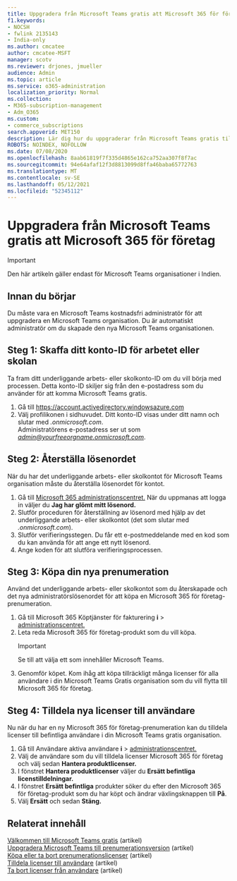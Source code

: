 ```yaml
---
title: Uppgradera från Microsoft Teams gratis att Microsoft 365 för företag
f1.keywords:
- NOCSH
- fwlink 2135143
- India-only
ms.author: cmcatee
author: cmcatee-MSFT
manager: scotv
ms.reviewer: drjones, jmueller
audience: Admin
ms.topic: article
ms.service: o365-administration
localization_priority: Normal
ms.collection:
- M365-subscription-management
- Adm_O365
ms.custom:
- commerce_subscriptions
search.appverid: MET150
description: Lär dig hur du uppgraderar från Microsoft Teams gratis till en ny Microsoft 365 för företag-prenumeration.
ROBOTS: NOINDEX, NOFOLLOW
ms.date: 07/08/2020
ms.openlocfilehash: 8aab61819f7f335d4865e162ca752aa307f8f7ac
ms.sourcegitcommit: 94e64afaf12f3d8813099d8ffa46baba65772763
ms.translationtype: MT
ms.contentlocale: sv-SE
ms.lasthandoff: 05/12/2021
ms.locfileid: "52345112"
---
```

# <a name="upgrade-from-microsoft-teams-free-to-microsoft-365-for-business"></a>Uppgradera från Microsoft Teams gratis att Microsoft 365 för företag

> [!IMPORTANT]
> Den här artikeln gäller endast för Microsoft Teams organisationer i Indien.

## <a name="before-you-begin"></a>Innan du börjar

Du måste vara en Microsoft Teams kostnadsfri administratör för att uppgradera en Microsoft Teams organisation. Du är automatiskt administratör om du skapade den nya Microsoft Teams organisationen.

## <a name="step-1-get-your-work-or-school-account-id"></a>Steg 1: Skaffa ditt konto-ID för arbetet eller skolan

Ta fram ditt underliggande arbets- eller skolkonto-ID om du vill börja med processen. Detta konto-ID skiljer sig från den e-postadress som du använder för att komma Microsoft Teams gratis.

1. Gå till <a href="https://go.microsoft.com/fwlink/p/?linkid=2134797" target="_blank"><https://account.activedirectory.windowsazure.com></a>
2. Välj profilikonen i sidhuvudet. Ditt konto-ID visas under ditt namn och slutar med *.onmicrosoft.com*.\
    Administratörens e-postadress ser ut som *admin@yourfreeorgname.onmicrosoft.com*.

## <a name="step-2-reset-your-password"></a>Steg 2: Återställa lösenordet

När du har det underliggande arbets- eller skolkontot för Microsoft Teams organisation måste du återställa lösenordet för kontot.

1. Gå till <a href="https://go.microsoft.com/fwlink/p/?linkid=2024339" target="_blank">Microsoft 365 administrationscentret.</a> När du uppmanas att logga in väljer du **Jag har glömt mitt lösenord.**
2. Slutför proceduren för återställning av lösenord med hjälp av det underliggande arbets- eller skolkontot (det som slutar med *.onmicrosoft.com*).
3. Slutför verifieringsstegen. Du får ett e-postmeddelande med en kod som du kan använda för att ange ett nytt lösenord.
4. Ange koden för att slutföra verifieringsprocessen.

## <a name="step-3-buy-your-new-subscription"></a>Steg 3: Köpa din nya prenumeration

Använd det underliggande arbets- eller skolkontot som du återskapade och det nya administratörslösenordet för att köpa en Microsoft 365 för företag-prenumeration.

1. Gå till Microsoft 365 Köptjänster för fakturering **i**  >  <a href="https://go.microsoft.com/fwlink/p/?linkid=868433" target="_blank">administrationscentret.</a>
2. Leta reda Microsoft 365 för företag-produkt som du vill köpa.
    > [!IMPORTANT]
    > Se till att välja ett som innehåller Microsoft Teams.
3. Genomför köpet. Kom ihåg att köpa tillräckligt många licenser för alla användare i din Microsoft Teams Gratis organisation som du vill flytta till Microsoft 365 för företag.

## <a name="step-4-assign-new-licenses-to-users"></a>Steg 4: Tilldela nya licenser till användare

Nu när du har en ny Microsoft 365 för företag-prenumeration kan du tilldela licenser till befintliga användare i din Microsoft Teams gratis organisation.

1. Gå till Användare aktiva användare **i**  >  <a href="https://go.microsoft.com/fwlink/p/?linkid=834822" target="_blank">administrationscentret.</a>
2. Välj de användare som du vill tilldela licenser Microsoft 365 för företag och välj sedan **Hantera produktlicenser.**
3. I fönstret **Hantera produktlicenser** väljer du **Ersätt befintliga licenstilldelningar.**
4. I fönstret **Ersätt befintliga** produkter söker du efter den Microsoft 365 för företag-produkt som du har köpt och ändrar växlingsknappen till **På**.
5. Välj **Ersätt** och sedan **Stäng.**

## <a name="related-content"></a>Relaterat innehåll

[Välkommen till Microsoft Teams gratis](https://support.microsoft.com/office/6d79a648-6913-4696-9237-ed13de64ae3c) (artikel)\
[Uppgradera Microsoft Teams till prenumerationsversion](/microsoftteams/upgrade-freemium) (artikel)\
[Köpa eller ta bort prenumerationslicenser](../licenses/buy-licenses.md) (artikel)\
[Tilldela licenser till användare](../../admin/manage/assign-licenses-to-users.md) (artikel)\
[Ta bort licenser från användare](../../admin/manage/remove-licenses-from-users.md) (artikel)
